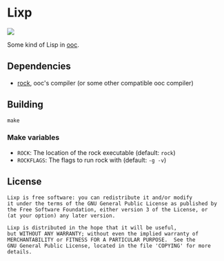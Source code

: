 Lixp
====
![](http://stillmaintained.com/programble/lixp.png)

Some kind of Lisp in [ooc](http://ooc-lang.org/).

Dependencies
------------

 * [rock](https://github.com/nddrylliog/rock), ooc's compiler (or some other compatible ooc compiler)

Building
--------

    make

### Make variables

 * `ROCK`: The location of the rock executable (default: `rock`)
 * `ROCKFLAGS`: The flags to run rock with (default: `-g -v`)

License
-------

    Lixp is free software: you can redistribute it and/or modify
    it under the terms of the GNU General Public License as published by
    the Free Software Foundation, either version 3 of the License, or
    (at your option) any later version. 
    
    Lixp is distributed in the hope that it will be useful,
    but WITHOUT ANY WARRANTY; without even the implied warranty of
    MERCHANTABILITY or FITNESS FOR A PARTICULAR PURPOSE.  See the
    GNU General Public License, located in the file 'COPYING' for more details.
